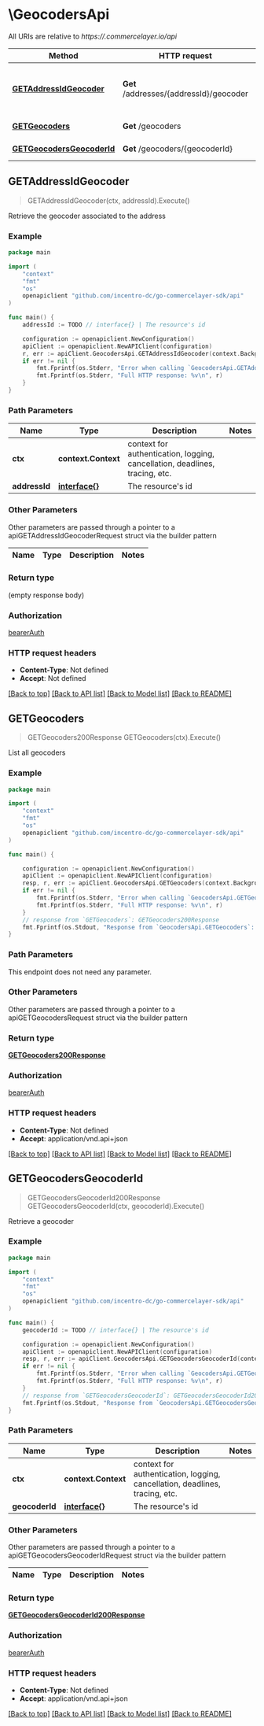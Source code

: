 # \GeocodersApi

All URIs are relative to *https://.commercelayer.io/api*

Method | HTTP request | Description
------------- | ------------- | -------------
[**GETAddressIdGeocoder**](GeocodersApi.md#GETAddressIdGeocoder) | **Get** /addresses/{addressId}/geocoder | Retrieve the geocoder associated to the address
[**GETGeocoders**](GeocodersApi.md#GETGeocoders) | **Get** /geocoders | List all geocoders
[**GETGeocodersGeocoderId**](GeocodersApi.md#GETGeocodersGeocoderId) | **Get** /geocoders/{geocoderId} | Retrieve a geocoder



## GETAddressIdGeocoder

> GETAddressIdGeocoder(ctx, addressId).Execute()

Retrieve the geocoder associated to the address



### Example

```go
package main

import (
    "context"
    "fmt"
    "os"
    openapiclient "github.com/incentro-dc/go-commercelayer-sdk/api"
)

func main() {
    addressId := TODO // interface{} | The resource's id

    configuration := openapiclient.NewConfiguration()
    apiClient := openapiclient.NewAPIClient(configuration)
    r, err := apiClient.GeocodersApi.GETAddressIdGeocoder(context.Background(), addressId).Execute()
    if err != nil {
        fmt.Fprintf(os.Stderr, "Error when calling `GeocodersApi.GETAddressIdGeocoder``: %v\n", err)
        fmt.Fprintf(os.Stderr, "Full HTTP response: %v\n", r)
    }
}
```

### Path Parameters


Name | Type | Description  | Notes
------------- | ------------- | ------------- | -------------
**ctx** | **context.Context** | context for authentication, logging, cancellation, deadlines, tracing, etc.
**addressId** | [**interface{}**](.md) | The resource&#39;s id | 

### Other Parameters

Other parameters are passed through a pointer to a apiGETAddressIdGeocoderRequest struct via the builder pattern


Name | Type | Description  | Notes
------------- | ------------- | ------------- | -------------


### Return type

 (empty response body)

### Authorization

[bearerAuth](../README.md#bearerAuth)

### HTTP request headers

- **Content-Type**: Not defined
- **Accept**: Not defined

[[Back to top]](#) [[Back to API list]](../README.md#documentation-for-api-endpoints)
[[Back to Model list]](../README.md#documentation-for-models)
[[Back to README]](../README.md)


## GETGeocoders

> GETGeocoders200Response GETGeocoders(ctx).Execute()

List all geocoders



### Example

```go
package main

import (
    "context"
    "fmt"
    "os"
    openapiclient "github.com/incentro-dc/go-commercelayer-sdk/api"
)

func main() {

    configuration := openapiclient.NewConfiguration()
    apiClient := openapiclient.NewAPIClient(configuration)
    resp, r, err := apiClient.GeocodersApi.GETGeocoders(context.Background()).Execute()
    if err != nil {
        fmt.Fprintf(os.Stderr, "Error when calling `GeocodersApi.GETGeocoders``: %v\n", err)
        fmt.Fprintf(os.Stderr, "Full HTTP response: %v\n", r)
    }
    // response from `GETGeocoders`: GETGeocoders200Response
    fmt.Fprintf(os.Stdout, "Response from `GeocodersApi.GETGeocoders`: %v\n", resp)
}
```

### Path Parameters

This endpoint does not need any parameter.

### Other Parameters

Other parameters are passed through a pointer to a apiGETGeocodersRequest struct via the builder pattern


### Return type

[**GETGeocoders200Response**](GETGeocoders200Response.md)

### Authorization

[bearerAuth](../README.md#bearerAuth)

### HTTP request headers

- **Content-Type**: Not defined
- **Accept**: application/vnd.api+json

[[Back to top]](#) [[Back to API list]](../README.md#documentation-for-api-endpoints)
[[Back to Model list]](../README.md#documentation-for-models)
[[Back to README]](../README.md)


## GETGeocodersGeocoderId

> GETGeocodersGeocoderId200Response GETGeocodersGeocoderId(ctx, geocoderId).Execute()

Retrieve a geocoder



### Example

```go
package main

import (
    "context"
    "fmt"
    "os"
    openapiclient "github.com/incentro-dc/go-commercelayer-sdk/api"
)

func main() {
    geocoderId := TODO // interface{} | The resource's id

    configuration := openapiclient.NewConfiguration()
    apiClient := openapiclient.NewAPIClient(configuration)
    resp, r, err := apiClient.GeocodersApi.GETGeocodersGeocoderId(context.Background(), geocoderId).Execute()
    if err != nil {
        fmt.Fprintf(os.Stderr, "Error when calling `GeocodersApi.GETGeocodersGeocoderId``: %v\n", err)
        fmt.Fprintf(os.Stderr, "Full HTTP response: %v\n", r)
    }
    // response from `GETGeocodersGeocoderId`: GETGeocodersGeocoderId200Response
    fmt.Fprintf(os.Stdout, "Response from `GeocodersApi.GETGeocodersGeocoderId`: %v\n", resp)
}
```

### Path Parameters


Name | Type | Description  | Notes
------------- | ------------- | ------------- | -------------
**ctx** | **context.Context** | context for authentication, logging, cancellation, deadlines, tracing, etc.
**geocoderId** | [**interface{}**](.md) | The resource&#39;s id | 

### Other Parameters

Other parameters are passed through a pointer to a apiGETGeocodersGeocoderIdRequest struct via the builder pattern


Name | Type | Description  | Notes
------------- | ------------- | ------------- | -------------


### Return type

[**GETGeocodersGeocoderId200Response**](GETGeocodersGeocoderId200Response.md)

### Authorization

[bearerAuth](../README.md#bearerAuth)

### HTTP request headers

- **Content-Type**: Not defined
- **Accept**: application/vnd.api+json

[[Back to top]](#) [[Back to API list]](../README.md#documentation-for-api-endpoints)
[[Back to Model list]](../README.md#documentation-for-models)
[[Back to README]](../README.md)

